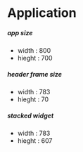 
# Application 

##### app size
- width : 800
- hieght : 700

##### header frame size 
- width : 783
- hieght : 70


##### stacked widget 
- width : 783
- hieght : 607

